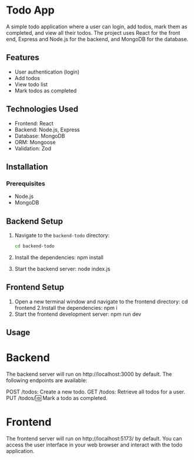 # Todo App

A simple todo application where a user can login, add todos, mark them as completed, and view all their todos. The project uses React for the front end, Express and Node.js for the backend, and MongoDB for the database.

## Features

- User authentication (login)
- Add todos
- View todo list
- Mark todos as completed

## Technologies Used

- Frontend: React
- Backend: Node.js, Express
- Database: MongoDB
- ORM: Mongoose
- Validation: Zod

## Installation

### Prerequisites

- Node.js
- MongoDB

## Backend Setup

1. Navigate to the `backend-todo` directory:

   ```bash
   cd backend-todo
2. Install the dependencies:
    npm install
3. Start the backend server:
    node index.js
## Frontend Setup

1. Open a new terminal window and navigate to the frontend directory:
    cd frontend
2.Install the dependencies:
    npm i
3. Start the frontend development server:
    npm run dev
## Usage

# Backend
The backend server will run on http://localhost:3000 by default. The following endpoints are available:

POST /todos: Create a new todo.
GET /todos: Retrieve all todos for a user.
PUT /todos/:id: Mark a todo as completed.
# Frontend
The frontend server will run on http://localhost:5173/ by default. You can access the user interface in your web browser and interact with the todo application.